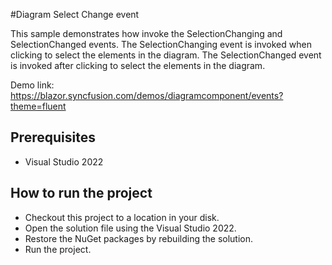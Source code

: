 #Diagram Select Change event

This sample demonstrates how invoke the SelectionChanging and SelectionChanged events. The SelectionChanging event is invoked when clicking to select the elements in the diagram. The SelectionChanged event is invoked after clicking to select the elements in the diagram.

Demo link:
https://blazor.syncfusion.com/demos/diagramcomponent/events?theme=fluent

## Prerequisites

* Visual Studio 2022

## How to run the project

* Checkout this project to a location in your disk.
* Open the solution file using the Visual Studio 2022.
* Restore the NuGet packages by rebuilding the solution.
* Run the project.
